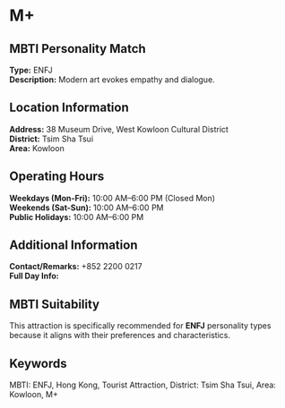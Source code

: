 # M+

## MBTI Personality Match
**Type:** ENFJ  
**Description:** Modern art evokes empathy and dialogue.

## Location Information
**Address:** 38 Museum Drive, West Kowloon Cultural District  
**District:** Tsim Sha Tsui  
**Area:** Kowloon

## Operating Hours
**Weekdays (Mon-Fri):** 10:00 AM–6:00 PM (Closed Mon)  
**Weekends (Sat-Sun):** 10:00 AM–6:00 PM  
**Public Holidays:** 10:00 AM–6:00 PM

## Additional Information
**Contact/Remarks:** +852 2200 0217  
**Full Day Info:** 

## MBTI Suitability
This attraction is specifically recommended for **ENFJ** personality types because it aligns with their preferences and characteristics.

## Keywords
MBTI: ENFJ, Hong Kong, Tourist Attraction, District: Tsim Sha Tsui, Area: Kowloon, M+
